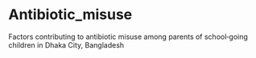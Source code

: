 # Antibiotic_misuse
Factors contributing to antibiotic misuse among parents of school‑going children in Dhaka City, Bangladesh
